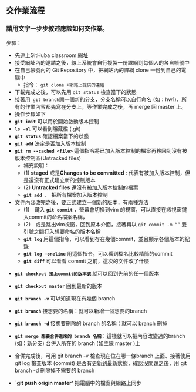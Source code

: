 ## 交作業流程
### 請用文字一步步敘述應該如何交作業。

步驟：
 
* 先連上GitHuba classroom [網址](https://classroom.github.com/a/SbDvk2VA)
* 接受網址內的邀請之後，線上系統會自行複製一份課綱到每個人的各自帳號中
* 在自己帳號內的 Git Repository 中，把網站內的課綱 clone 一份到自己的電腦中
  * 指令： `git clone +網站上提供的連結` 
* 下載完成之後，可以先用 `git status` 檢查當下的狀態
* 接著用` git branch`開一個新的分支，分支名稱可以自行命名 (如：hw1)，所有的作業內容都先寫在分支上，等作業完成之後，再 merge 回 master 上。
* 操作步驟如下
 * **`git init`** 可以用於開始啟動版本控制
 * **`ls -al`** 可以看到隱藏檔 (.git)
 * **`git status`** 確認檔案當下的狀態
 * **`git add`** 決定是否加入版本控制
 * **`git rm --cached <file>`** 這個指令將已加入版本控制的檔案再移回到沒有被版本控制區(Untracked files)
    * 補充說明：
    * (1) **staged** 或是**Changes to be committed** : 代表有被加入版本控制，但是還沒有正式建立新的控制版本
    * (2) **Untracked files** 還沒有被加入版本控制的檔案
    * **`git add . `** 把所有檔案加入版本控制
* 文件內容改完之後，要正式建立一個新的版本，有兩種方法
    * (1)　鍵入 **`git commit`** ，螢幕會切換到vim 的視窗，可以直接在該視窗鍵入commit的命名檔案名稱，
    * (2)　或是跳出vim視窗，回到原本介面，接著再以 `git commit -m “”` 雙引號之間打入想要命名的版本名稱
    * **`git log`** 用這個指令，可以看到存在幾個commit，並且顯示各個版本的紀錄
    * **`git log –oneline`** 用這個指令，可以看到檔名比較精簡的commit
    * **`git diff`** 可以看看 commit 之前，這次的文件改了什麼


- **`git checkout 接上commit的版本號`** 就可以回到先前的任一個版本


- **`git checkout master`** 回到最新的版本
- **`git branch -v`** 可以知道現在有幾個 branch
- **`git branch`** 接想要的名稱：就可以新增一個想要的branch
- **`git branch -d`** 接想要刪除的 branch 的名稱：就可以 branch 刪掉
- **`git merge 想要合併進來的 branch 名稱`**：這樣就可以把內容改變過的branch (如：新分支) 合併入所在的 branch (如主線 master )上
- 合併完成後，可用 git branch -v 檢查現在位在哪一條branch 上面、接著使用 git log 檢查版本 (commit) 是否有更新到最新狀態，確認沒問題之後，用  git branch -d 刪除掉不需要的 branch
- **`git push origin master'** 把電腦中的檔案與網路上同步


